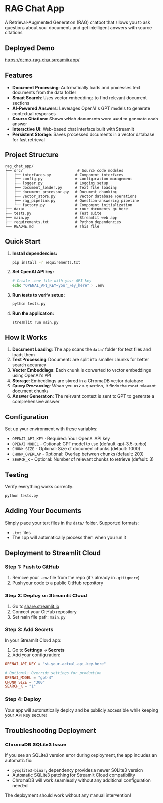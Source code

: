 # RAG Chat App

A Retrieval-Augmented Generation (RAG) chatbot that allows you to ask questions about your documents and get intelligent answers with source citations.

## Deployed Demo
https://demo-rag-chat.streamlit.app/

## Features
- **Document Processing**: Automatically loads and processes text documents from the data folder
- **Smart Search**: Uses vector embeddings to find relevant document sections
- **AI-Powered Answers**: Leverages OpenAI's GPT models to generate contextual responses
- **Source Citations**: Shows which documents were used to generate each answer
- **Interactive UI**: Web-based chat interface built with Streamlit
- **Persistent Storage**: Saves processed documents in a vector database for fast retrieval

## Project Structure

```
rag_chat_app/
├── src/                         # Source code modules
│   ├── interfaces.py           # Component interfaces
│   ├── config.py               # Configuration management
│   ├── logger.py               # Logging setup
│   ├── document_loader.py      # Text file loading
│   ├── document_processor.py   # Document chunking
│   ├── vector_store.py         # Vector database operations
│   ├── rag_pipeline.py         # Question-answering pipeline
│   └── factory.py              # Component initialization
├── data/                       # Your documents go here
├── tests.py                    # Test suite
├── main.py                     # Streamlit web app
├── requirements.txt            # Python dependencies
└── README.md                   # This file
```

## Quick Start

1. **Install dependencies:**
   ```bash
   pip install -r requirements.txt
   ```

2. **Set OpenAI API key:**
   ```bash
   # Create .env file with your API key
   echo "OPENAI_API_KEY=your_key_here" > .env
   ```

3. **Run tests to verify setup:**
   ```bash
   python tests.py
   ```

4. **Run the application:**
   ```bash
   streamlit run main.py
   ```

## How It Works

1. **Document Loading**: The app scans the `data/` folder for text files and loads them
2. **Text Processing**: Documents are split into smaller chunks for better search accuracy
3. **Vector Embeddings**: Each chunk is converted to vector embeddings using OpenAI's API
4. **Storage**: Embeddings are stored in a ChromaDB vector database
5. **Query Processing**: When you ask a question, it finds the most relevant document chunks
6. **Answer Generation**: The relevant context is sent to GPT to generate a comprehensive answer

## Configuration

Set up your environment with these variables:

- `OPENAI_API_KEY` - Required: Your OpenAI API key
- `OPENAI_MODEL` - Optional: GPT model to use (default: gpt-3.5-turbo)
- `CHUNK_SIZE` - Optional: Size of document chunks (default: 1000)
- `CHUNK_OVERLAP` - Optional: Overlap between chunks (default: 200)
- `SEARCH_K` - Optional: Number of relevant chunks to retrieve (default: 3)

## Testing

Verify everything works correctly:
```bash
python tests.py
```

## Adding Your Documents

Simply place your text files in the `data/` folder. Supported formats:
- `.txt` files
- The app will automatically process them when you run it

## Deployment to Streamlit Cloud

### Step 1: Push to GitHub
1. Remove your `.env` file from the repo (it's already in `.gitignore`)
2. Push your code to a public GitHub repository

### Step 2: Deploy on Streamlit Cloud
1. Go to [share.streamlit.io](https://share.streamlit.io)
2. Connect your GitHub repository
3. Set main file path: `main.py`

### Step 3: Add Secrets
In your Streamlit Cloud app:
1. Go to **Settings** → **Secrets**
2. Add your configuration:
```toml
OPENAI_API_KEY = "sk-your-actual-api-key-here"

# Optional: Override settings for production
OPENAI_MODEL = "gpt-4"
CHUNK_SIZE = "300"
SEARCH_K = "1"
```

### Step 4: Deploy
Your app will automatically deploy and be publicly accessible while keeping your API key secure!

## Troubleshooting Deployment

### ChromaDB SQLite3 Issue
If you see an SQLite3 version error during deployment, the app includes an automatic fix:
- `pysqlite3-binary` dependency provides a newer SQLite3 version
- Automatic SQLite3 patching for Streamlit Cloud compatibility
- ChromaDB will work seamlessly without any additional configuration needed

The deployment should work without any manual intervention!

